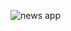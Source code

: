 ![news app](https://github.com/mhmdsalem33/News-App/assets/108500575/b6f0f374-18c2-4432-a8e6-d0f4addf6ed7)

